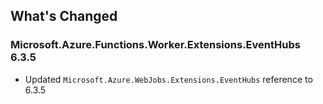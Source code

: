 ## What's Changed

<!-- Please add your release notes in the following format:
- My change description (#PR/#issue)
-->

### Microsoft.Azure.Functions.Worker.Extensions.EventHubs 6.3.5

- Updated `Microsoft.Azure.WebJobs.Extensions.EventHubs` reference to 6.3.5
